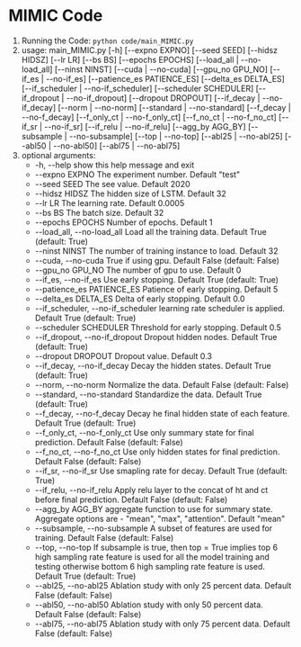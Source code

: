 # MIMIC Code
1. Running the Code: `python code/main_MIMIC.py`
2. usage: main_MIMIC.py [-h] [--expno EXPNO] [--seed SEED] [--hidsz HIDSZ]
                    [--lr LR] [--bs BS] [--epochs EPOCHS]
                    [--load_all | --no-load_all] [--ninst NINST] 
                    [--cuda | --no-cuda] [--gpu_no GPU_NO]
                    [--if_es | --no-if_es] [--patience_es PATIENCE_ES] [--delta_es DELTA_ES]
                    [--if_scheduler | --no-if_scheduler] 
                    [--scheduler SCHEDULER] [--if_dropout | --no-if_dropout]
                    [--dropout DROPOUT] [--if_decay | --no-if_decay] 
                    [--norm | --no-norm] [--standard | --no-standard]
                    [--f_decay | --no-f_decay] [--f_only_ct | --no-f_only_ct] [--f_no_ct | --no-f_no_ct]
                    [--if_sr | --no-if_sr] [--if_relu | --no-if_relu] 
                    [--agg_by AGG_BY] [--subsample | --no-subsample]
                    [--top | --no-top] [--abl25 | --no-abl25] 
                    [--abl50 | --no-abl50] [--abl75 | --no-abl75]
3. optional arguments:
    - -h, --help            show this help message and exit
    - --expno EXPNO         The experiment number. Default "test"
    - --seed SEED           The see value. Default 2020
    - --hidsz HIDSZ         The hidden size of LSTM. Default 32
    - --lr LR               The learning rate. Default 0.0005
    - --bs BS               The batch size. Default 32
    - --epochs EPOCHS       Number of epochs. Default 1
    - --load_all, --no-load_all
                            Load all the training data. Default True (default: True)
    - --ninst NINST         The number of training instance to load. Default 32
    - --cuda, --no-cuda     True if using gpu. Default False (default: False)
    - --gpu_no GPU_NO       The number of gpu to use. Default 0
    - --if_es, --no-if_es   Use early stopping. Default True (default: True)
    - --patience_es PATIENCE_ES
                            Patience of early stopping. Default 5
    - --delta_es DELTA_ES   Delta of early stopping. Default 0.0
    - --if_scheduler, --no-if_scheduler
                        learning rate scheduler is applied. Default True (default: True)
    - --scheduler SCHEDULER
                        Threshold for early stopping. Default 0.5
    - --if_dropout, --no-if_dropout
                        Dropout hidden nodes. Default True (default: True)
    - --dropout DROPOUT     Dropout value. Default 0.3
    - --if_decay, --no-if_decay
                        Decay the hidden states. Default True (default: True)
    - --norm, --no-norm     Normalize the data. Default False (default: False)
    - --standard, --no-standard
                        Standardize the data. Default True (default: True)
    - --f_decay, --no-f_decay
                        Decay he final hidden state of each feature. Default True (default: True)
    - --f_only_ct, --no-f_only_ct
                        Use only summary state for final prediction. Default False (default: False)
    - --f_no_ct, --no-f_no_ct
                        Use only hidden states for final prediction. Default False (default: False)
    - --if_sr, --no-if_sr   Use smapling rate for decay. Default True (default: True)
    - --if_relu, --no-if_relu
                        Apply relu layer to the concat of ht and ct before final prediction. Default False (default: False)
    - --agg_by AGG_BY       aggregate function to use for summary state. Aggregate options are - "mean", "max", "attention".
                        Default "mean"
    - --subsample, --no-subsample
                        A subset of features are used for training. Default False (default: False)
    - --top, --no-top       If subsample is true, then top = True implies top 6 high sampling rate feature is used for all the
                        model training and testing otherwise bottom 6 high sampling rate feature is used. Default True
                        (default: True)
    - --abl25, --no-abl25   Ablation study with only 25 percent data. Default False (default: False)
    - --abl50, --no-abl50   Ablation study with only 50 percent data. Default False (default: False)
    - --abl75, --no-abl75   Ablation study with only 75 percent data. Default False (default: False)